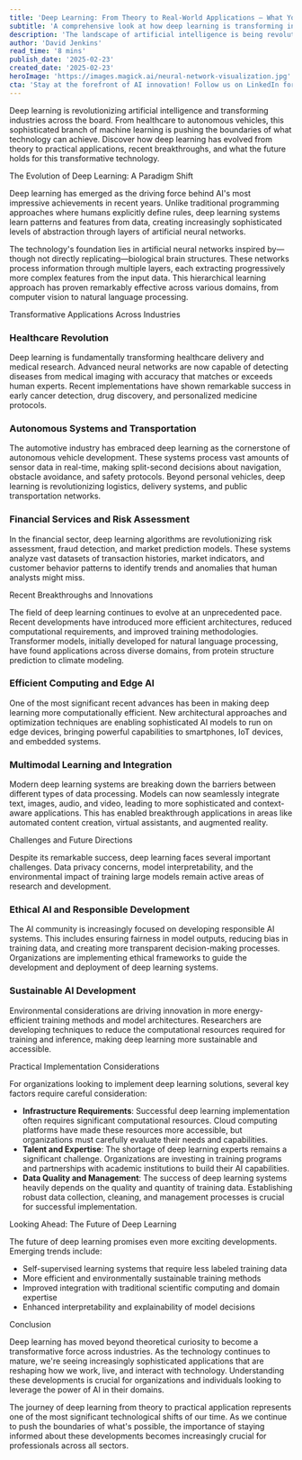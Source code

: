```yaml
---
title: 'Deep Learning: From Theory to Real-World Applications — What You Need to Know'
subtitle: 'A comprehensive look at how deep learning is transforming industries and shaping our technological future'
description: 'The landscape of artificial intelligence is being revolutionized by deep learning, a sophisticated branch of machine learning that''s reshaping industries and pushing the boundaries of what technology can achieve. In this comprehensive exploration, we''ll dive into the transformative world of deep learning, examining its evolution from theoretical foundations to practical applications that are changing our daily lives.'
author: 'David Jenkins'
read_time: '8 mins'
publish_date: '2025-02-23'
created_date: '2025-02-23'
heroImage: 'https://images.magick.ai/neural-network-visualization.jpg'
cta: 'Stay at the forefront of AI innovation! Follow us on LinkedIn for daily updates on deep learning breakthroughs and practical applications that are shaping the future of technology.'
---
```


Deep learning is revolutionizing artificial intelligence and transforming industries across the board. From healthcare to autonomous vehicles, this sophisticated branch of machine learning is pushing the boundaries of what technology can achieve. Discover how deep learning has evolved from theory to practical applications, recent breakthroughs, and what the future holds for this transformative technology.

The Evolution of Deep Learning: A Paradigm Shift

Deep learning has emerged as the driving force behind AI's most impressive achievements in recent years. Unlike traditional programming approaches where humans explicitly define rules, deep learning systems learn patterns and features from data, creating increasingly sophisticated levels of abstraction through layers of artificial neural networks.

The technology's foundation lies in artificial neural networks inspired by—though not directly replicating—biological brain structures. These networks process information through multiple layers, each extracting progressively more complex features from the input data. This hierarchical learning approach has proven remarkably effective across various domains, from computer vision to natural language processing.

Transformative Applications Across Industries

### Healthcare Revolution

Deep learning is fundamentally transforming healthcare delivery and medical research. Advanced neural networks are now capable of detecting diseases from medical imaging with accuracy that matches or exceeds human experts. Recent implementations have shown remarkable success in early cancer detection, drug discovery, and personalized medicine protocols.

### Autonomous Systems and Transportation

The automotive industry has embraced deep learning as the cornerstone of autonomous vehicle development. These systems process vast amounts of sensor data in real-time, making split-second decisions about navigation, obstacle avoidance, and safety protocols. Beyond personal vehicles, deep learning is revolutionizing logistics, delivery systems, and public transportation networks.

### Financial Services and Risk Assessment

In the financial sector, deep learning algorithms are revolutionizing risk assessment, fraud detection, and market prediction models. These systems analyze vast datasets of transaction histories, market indicators, and customer behavior patterns to identify trends and anomalies that human analysts might miss.

Recent Breakthroughs and Innovations

The field of deep learning continues to evolve at an unprecedented pace. Recent developments have introduced more efficient architectures, reduced computational requirements, and improved training methodologies. Transformer models, initially developed for natural language processing, have found applications across diverse domains, from protein structure prediction to climate modeling.

### Efficient Computing and Edge AI

One of the most significant recent advances has been in making deep learning more computationally efficient. New architectural approaches and optimization techniques are enabling sophisticated AI models to run on edge devices, bringing powerful capabilities to smartphones, IoT devices, and embedded systems.

### Multimodal Learning and Integration

Modern deep learning systems are breaking down the barriers between different types of data processing. Models can now seamlessly integrate text, images, audio, and video, leading to more sophisticated and context-aware applications. This has enabled breakthrough applications in areas like automated content creation, virtual assistants, and augmented reality.

Challenges and Future Directions

Despite its remarkable success, deep learning faces several important challenges. Data privacy concerns, model interpretability, and the environmental impact of training large models remain active areas of research and development.

### Ethical AI and Responsible Development

The AI community is increasingly focused on developing responsible AI systems. This includes ensuring fairness in model outputs, reducing bias in training data, and creating more transparent decision-making processes. Organizations are implementing ethical frameworks to guide the development and deployment of deep learning systems.

### Sustainable AI Development

Environmental considerations are driving innovation in more energy-efficient training methods and model architectures. Researchers are developing techniques to reduce the computational resources required for training and inference, making deep learning more sustainable and accessible.

Practical Implementation Considerations

For organizations looking to implement deep learning solutions, several key factors require careful consideration:

- **Infrastructure Requirements**: Successful deep learning implementation often requires significant computational resources. Cloud computing platforms have made these resources more accessible, but organizations must carefully evaluate their needs and capabilities.
- **Talent and Expertise**: The shortage of deep learning experts remains a significant challenge. Organizations are investing in training programs and partnerships with academic institutions to build their AI capabilities.
- **Data Quality and Management**: The success of deep learning systems heavily depends on the quality and quantity of training data. Establishing robust data collection, cleaning, and management processes is crucial for successful implementation.

Looking Ahead: The Future of Deep Learning

The future of deep learning promises even more exciting developments. Emerging trends include:

- Self-supervised learning systems that require less labeled training data
- More efficient and environmentally sustainable training methods
- Improved integration with traditional scientific computing and domain expertise
- Enhanced interpretability and explainability of model decisions

Conclusion

Deep learning has moved beyond theoretical curiosity to become a transformative force across industries. As the technology continues to mature, we're seeing increasingly sophisticated applications that are reshaping how we work, live, and interact with technology. Understanding these developments is crucial for organizations and individuals looking to leverage the power of AI in their domains.

The journey of deep learning from theory to practical application represents one of the most significant technological shifts of our time. As we continue to push the boundaries of what's possible, the importance of staying informed about these developments becomes increasingly crucial for professionals across all sectors.